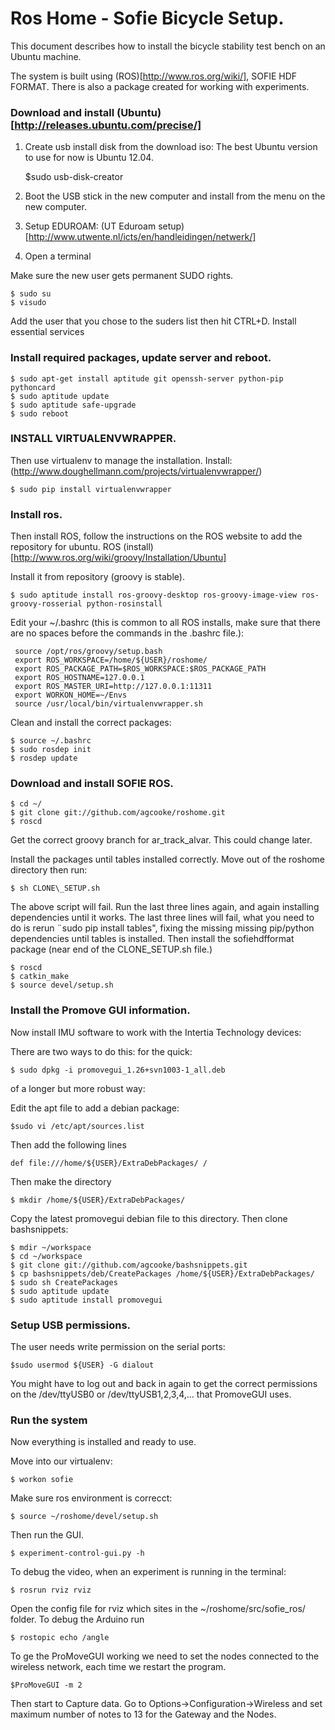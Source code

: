 Ros Home - Sofie Bicycle Setup.
=======

This document describes how to install the bicycle stability test bench on an Ubuntu machine.

The system is built using (ROS)[http://www.ros.org/wiki/], SOFIE HDF FORMAT. 
There is also a package created for working with experiments.
### Download and install (Ubuntu)[http://releases.ubuntu.com/precise/]

1. Create usb install disk from the download iso: The best Ubuntu version to use for now is
Ubuntu 12.04.

     $sudo usb-disk-creator

2. Boot the USB stick in the new computer and install from the menu on the new computer.
3. Setup EDUROAM: (UT Eduroam setup)[http://www.utwente.nl/icts/en/handleidingen/netwerk/]
4. Open a terminal

Make sure the new user gets permanent SUDO rights.

	$ sudo su
	$ visudo
	
Add the user that you chose to the suders list then hit	CTRL+D. Install essential services

### Install required packages, update server and reboot.
	
	$ sudo apt-get install aptitude git openssh-server python-pip pythoncard
	$ sudo aptitude update
	$ sudo aptitude safe-upgrade
	$ sudo reboot
	
### INSTALL VIRTUALENVWRAPPER.
Then use virtualenv to manage the installation. Install: 
(http://www.doughellmann.com/projects/virtualenvwrapper/)
	
	$ sudo pip install virtualenvwrapper
	
### Install ros.
	
Then install ROS, follow the instructions on the ROS website to add the repository for ubuntu.
ROS (install)[http://www.ros.org/wiki/groovy/Installation/Ubuntu]

Install it from repository (groovy is stable).
	
	
    $ sudo aptitude install ros-groovy-desktop ros-groovy-image-view ros-groovy-rosserial python-rosinstall    


Edit your ~/.bashrc (this is common to all ROS installs, make sure that there are no spaces
before the commands in the .bashrc file.):

     source /opt/ros/groovy/setup.bash
     export ROS_WORKSPACE=/home/${USER}/roshome/
     export ROS_PACKAGE_PATH=$ROS_WORKSPACE:$ROS_PACKAGE_PATH
     export ROS_HOSTNAME=127.0.0.1
     export ROS_MASTER_URI=http://127.0.0.1:11311
     export WORKON_HOME=~/Envs
     source /usr/local/bin/virtualenvwrapper.sh
     
Clean and install the correct packages:

	$ source ~/.bashrc
    $ sudo rosdep init
    $ rosdep update
    
### Download and install SOFIE ROS.

	$ cd ~/
	$ git clone git://github.com/agcooke/roshome.git
	$ roscd
	
Get the correct groovy branch for ar_track_alvar. This could change later.

Install the packages until tables installed correctly. Move out of the roshome directory then run:

	$ sh CLONE\_SETUP.sh

The above script will fail. Run the last three lines again, and again
installing dependencies until it works. The last three lines will fail,
what you need to do is rerun ¨sudo pip install tables", fixing the missing
missing pip/python dependencies until tables is installed. Then install
the sofiehdfformat package (near end of the CLONE_SETUP.sh file.)
	
	$ roscd
	$ catkin_make
	$ source devel/setup.sh 
	

### Install the Promove GUI information.
Now install IMU software to work with the Intertia Technology devices:

There are two ways to do this:
for the quick:

 	$ sudo dpkg -i promovegui_1.26+svn1003-1_all.deb 

of a longer but more robust way:

Edit the apt file to add a debian package:

    $sudo vi /etc/apt/sources.list

Then add the following lines

    def file:///home/${USER}/ExtraDebPackages/ /

Then make the directory 

    $ mkdir /home/${USER}/ExtraDebPackages/

Copy the latest promovegui debian file to this directory.
Then clone bashsnippets:

    $ mdir ~/workspace
    $ cd ~/workspace
    $ git clone git://github.com/agcooke/bashsnippets.git
    $ cp bashsnippets/deb/CreatePackages /home/${USER}/ExtraDebPackages/
    $ sudo sh CreatePackages
    $ sudo aptitude update
    $ sudo aptitude install promovegui

### Setup USB permissions.

The user needs write permission on the serial ports:

    $sudo usermod ${USER} -G dialout

You might have to log out and back in again to get the correct
permissions on the /dev/ttyUSB0 or /dev/ttyUSB1,2,3,4,... that PromoveGUI uses.

### Run the system
Now everything is installed and ready to use.

Move into our virtualenv:

    $ workon sofie
    
Make sure ros environment is correcct:

    $ source ~/roshome/devel/setup.sh
   
Then run the GUI.
    
    $ experiment-control-gui.py -h
    
To debug the video, when an experiment is running in the terminal:

	$ rosrun rviz rviz 
	
Open the config file for rviz which sites in the ~/roshome/src/sofie_ros/ folder.
To debug the Arduino run

	$ rostopic echo /angle
	
To ge the ProMoveGUI working we need to set the nodes connected to the wireless network,
each time we restart the program.

	$ProMoveGUI -m 2
	
Then start to Capture data. Go to Options->Configuration->Wireless and set maximum number
of notes to 13 for the Gateway and the Nodes.
